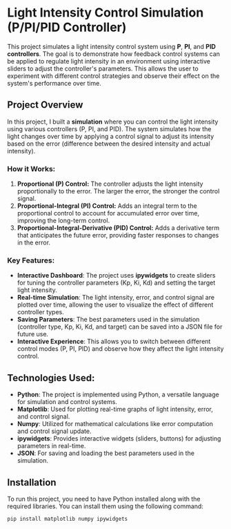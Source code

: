# Light Intensity Control Simulation (P/PI/PID Controller)

This project simulates a light intensity control system using **P**, **PI**, and **PID controllers**. The goal is to demonstrate how feedback control systems can be applied to regulate light intensity in an environment using interactive sliders to adjust the controller's parameters. This allows the user to experiment with different control strategies and observe their effect on the system's performance over time.

## Project Overview

In this project, I built a **simulation** where you can control the light intensity using various controllers (P, PI, and PID). The system simulates how the light changes over time by applying a control signal to adjust its intensity based on the error (difference between the desired intensity and actual intensity).

### How it Works:
1. **Proportional (P) Control:** The controller adjusts the light intensity proportionally to the error. The larger the error, the stronger the control signal.
2. **Proportional-Integral (PI) Control:** Adds an integral term to the proportional control to account for accumulated error over time, improving the long-term control.
3. **Proportional-Integral-Derivative (PID) Control:** Adds a derivative term that anticipates the future error, providing faster responses to changes in the error.

### Key Features:
- **Interactive Dashboard**: The project uses **ipywidgets** to create sliders for tuning the controller parameters (Kp, Ki, Kd) and setting the target light intensity.
- **Real-time Simulation**: The light intensity, error, and control signal are plotted over time, allowing the user to visualize the effect of different controller types.
- **Saving Parameters**: The best parameters used in the simulation (controller type, Kp, Ki, Kd, and target) can be saved into a JSON file for future use.
- **Interactive Experience**: This allows you to switch between different control modes (P, PI, PID) and observe how they affect the light intensity control.

## Technologies Used:
- **Python**: The project is implemented using Python, a versatile language for simulation and control systems.
- **Matplotlib**: Used for plotting real-time graphs of light intensity, error, and control signal.
- **Numpy**: Utilized for mathematical calculations like error computation and control signal update.
- **ipywidgets**: Provides interactive widgets (sliders, buttons) for adjusting parameters in real-time.
- **JSON**: For saving and loading the best parameters used in the simulation.

## Installation

To run this project, you need to have Python installed along with the required libraries. You can install them using the following command:

```bash
pip install matplotlib numpy ipywidgets
